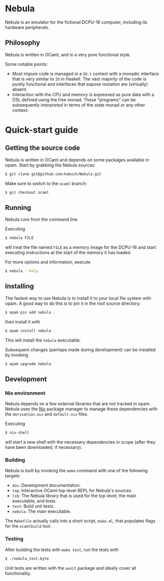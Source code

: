 # Nebula

Nebula is an emulator for the fictional DCPU-16 computer, including its hardware
peripherals.

## Philosophy

Nebula is written in OCaml, and in a very pure functional style.

Some notable points:

- Most impure code is managed in a `IO.t` context with a monadic interface that is very similar to `IO` in Haskell. The vast majority of the code is purely functional and interfaces that expose mutation are (virtually) absent.
- Interaction with the CPU and memory is expressed as pure data with a DSL defined using the free monad. These "programs" can be subsequently _interpreted_ in terms of the state monad or any other context.

# Quick-start guide

## Getting the source code

Nebula is written in OCaml and depends on some packages available in opam. Start by grabbing the Nebula sources:

```bash
$ git clone git@github.com:hakuch/Nebula.git
```

Make sure to switch to the `ocaml` branch:

```bash
$ git checkout ocaml
```

## Running

Nebula runs from the command line.

Executing

```bash
$ nebula FILE
```

will treat the file named `FILE` as a memory image for the DCPU-16 and start executing instructions at the start of the memory it has loaded.

For more options and information, execute

```bash
$ nebula --help
```

## Installing

The fastest way to use Nebula is to install it to your local file system with opam. A good way to do this is to pin it in the root source directory:

```bash
$ opam pin add nebula .
```

then install it with

```bash
$ opam install nebula
```

This will install the `nebula` executable.

Subsequent changes (perhaps made during development) can be installed by invoking

```bash
$ opam upgrade nebula
```

## Development

### Nix environment

Nebula depends on a few external libraries that are not tracked in opam. Nebula uses the [Nix](https://nixos.org/nix/) package manager to manage these dependencies with the `derivation.nix` and `default.nix` files.

Executing

```bash
$ nix-shell
```

will start a new shell with the necessary dependencies in scope (after they have been downloaded, if necessary).

### Building

Nebula is built by invoking the `make` command with one of the following targets:

- `doc`: Development documentation.
- `top`: Interactive OCaml top-level REPL for Nebula's sources.
- `lib`: The Nebula library that is used for the top-level, the main executable, and tests.
- `test`: Build unit tests.
- `nebula`: The main executable.

The `Makefile` actually calls into a short script, `make.ml`, that populates flags for the `ocamlbuild` tool.

### Testing

After building the tests with `make test`, run the tests with

```bash
$ ./nebula_test.byte
```

Unit tests are written with the `ounit` package and ideally cover all functionality.
